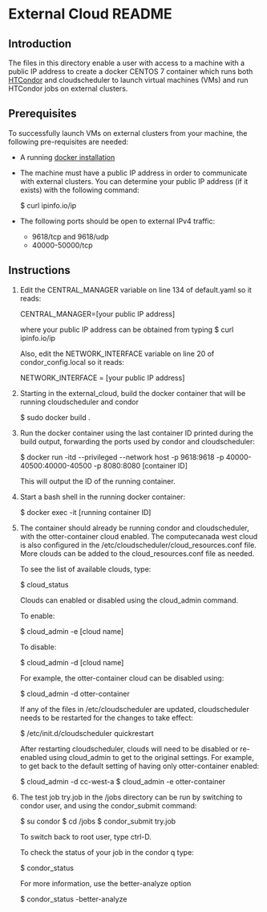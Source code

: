 # External Cloud README

## Introduction

The files in this directory enable a user with access to a machine with a public IP address to create a docker CENTOS 7 container which runs both [HTCondor](https://research.cs.wisc.edu/htcondor/description.html) and cloudscheduler to launch virtual machines (VMs) and run HTCondor jobs on external clusters. 

## Prerequisites

To successfully launch VMs on external clusters from your machine, the following pre-requisites are needed:

* A running [docker installation](https://runnable.com/docker/install-docker-on-linux)

* The machine must have a public IP address in order to communicate with external clusters. You can determine your public IP address (if it exists) with the following command:

  $ curl ipinfo.io/ip

* The following ports should be open to external IPv4 traffic:

    * 9618/tcp and 9618/udp
    * 40000-50000/tcp

## Instructions

1. Edit the CENTRAL_MANAGER variable on line 134 of default.yaml so it reads: 

    CENTRAL_MANAGER=[your public IP address]

    where your public IP address can be obtained from typing 
    $ curl ipinfo.io/ip

    Also, edit the NETWORK_INTERFACE variable on line 20 of condor_config.local so it reads:

    NETWORK_INTERFACE = [your public IP address]

2. Starting in the external_cloud, build the docker container that will be running cloudscheduler and condor

    $ sudo docker build .
    
3. Run the docker container using the last container ID printed during the build output, forwarding the ports used by condor and cloudscheduler:

    $ docker run -itd --privileged --network host -p 9618:9618 -p 40000-40500:40000-40500 -p 8080:8080 [container ID]

    This will output the ID of the running container.

4. Start a bash shell in the running docker container:

    $ docker exec -it [running container ID]

5. The container should already be running condor and cloudscheduler, with the otter-container cloud enabled. The computecanada west cloud is also configured in the /etc/cloudscheduler/cloud_resources.conf file. More clouds can be added to the cloud_resources.conf file as needed. 

    To see the list of available clouds, type:

    $ cloud_status 


      Clouds can enabled or disabled using the cloud_admin command.

      To enable:

      $ cloud_admin -e [cloud name]

      To disable:

      $ cloud_admin -d [cloud name]

      For example, the otter-container cloud can be disabled using:

      $ cloud_admin -d otter-container
  
    If any of the files in /etc/cloudscheduler are updated, cloudscheduler needs to be restarted for the changes to take effect:

    $ /etc/init.d/cloudscheduler quickrestart

    After restarting cloudscheduler, clouds will need to be disabled or re-enabled using cloud_admin to get to the original settings. For example, to get back to the default setting of having only otter-container enabled:

    $ cloud_admin -d cc-west-a
    $ cloud_admin -e otter-container


6. The test job try.job in the /jobs directory can be run by switching to condor user, and using the condor_submit command:

    $ su condor
    $ cd /jobs
    $ condor_submit try.job

    To switch back to root user, type ctrl-D.

    To check the status of your job in the condor q type:

    $ condor_status

    For more information, use the better-analyze option

    $ condor_status -better-analyze

    

